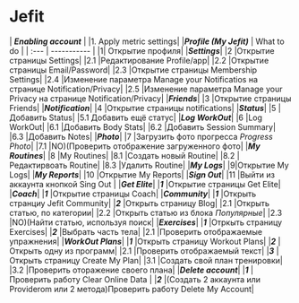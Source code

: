 # Jefit

| ***Enabling account*** |
|1. Apply metric settings|
|***Profile (My Jefit)*** | What to do |
|  :---   | ----------- |
|1| Открытие профиля|
|***Settings***|
|2 |Открытие страницы Settings|
|2.1 |Редактирование Profile/app|
|2.2 |Открытие страницы Email/Password|
|2.3 |Открытие страницы Membership Settings|
|2.4 |Изменение параметра Manage your Notificatios на странице Notification/Privacy|
|2.5 |Изменение параметра Manage your Privacy на странице Notification/Privacy|
|***Friends***|
|3 |Открытие страницы Friends|
|***Notification***|
|4 |Открытие страницы notifications|
|***Status***|
|5 |Добавить Status|
|5.1 Добавить ещё статус|
|***Log WorkOut***|
|6 |Log WorkOut|
|6.1 |Добавить Body Stats|
|6.2 |Добавить Session Summary|
|6.3 |Добавить Notes|
|***Photo***|
|7 |Загрузить фото прогресса *Progress Photo*|
|7.1 |NO)(Проверить отображение загруженного фото|
|***My Routines***|
|8 |My Routines|
|8.1 |Создать новый Routine|
|8.2 |Редактирвоать Routine|
|8.3 |Удалить Routine|
|***My Logs***|
|9|Открытие My Logs|
|***My Reports***|
|10 |Открытие My Reports|
|***Sign Out***|
|11 |Выйти из аккаунта кнопкой Sing Out |
|***Get Elite***|
|***1*** |Открытие страницы Get Elite|
|***Coach***|
|***1*** |Открытие страницы Coach|
|***Community***|
|***1*** |Открыть странциу Jefit Community|
|***2*** |Открыть страницу Blog|
|2.1 |Открыть статью, по категории|
|2.2 |Открыть статью из блока *Популярные*|
|2.3 |NO)(Найти статью, используя поиск|
|***Exercises***|
|***1*** |Отркыть страницу Exercises|
|***2*** |Выбрать часть тела|
|2.1 |Проверить отображаемые упражнения|
|***WorkOut Plans***|
|***1*** |Открыть страницу Workout Plans|
|***2*** |Открыть одну из программ|
|2.1 |Проверить отображаемый текст|
|***3*** |Открыть страницу Create My Plan|
|3.1 |Создать свой план тренировки|
|3.2 |Проверить оторажение своего плана|
|***Delete account***|
|***1*** |Проверить работу Clear Online Data |
|***2*** |(Создать 2 аккаунта или Providerom или 2 метода)Проверить работу Delete My Account|
